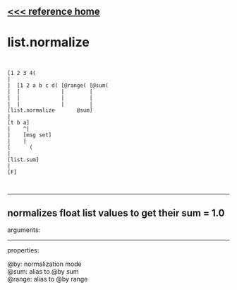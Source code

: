 [<<< reference home](ceammc_lib.md)
---

# list.normalize

```


[1 2 3 4(
|
|  [1 2 a b c d( [@range( [@sum(
|  |             |        |
|  |             |        |
|  |             |        |
[list.normalize       @sum]
|
[t b a]
|    ^|
|    [msg set]
|    |
[      (
|
[list.sum]
|
[F]

            
```
---
normalizes float list values to get their sum = 1.0
---
arguments:


---
properties:

@by: normalization
            mode<br>
@sum: alias to @by sum<br>
@range: alias to @by range<br>

